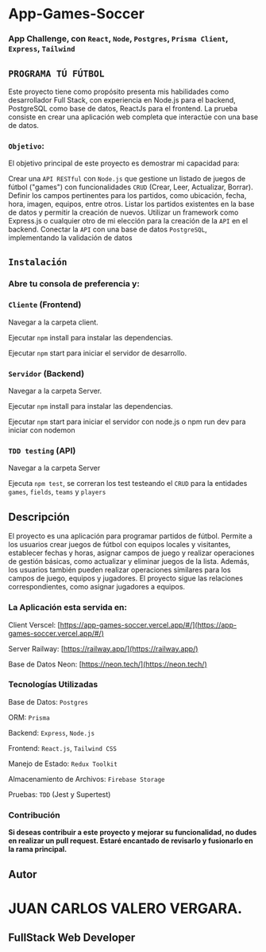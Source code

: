 # App-Games-Soccer

### App Challenge, con `React`, `Node`, `Postgres`, `Prisma Client`, `Express`, `Tailwind`


## `PROGRAMA TÚ FÚTBOL`

Este proyecto tiene como propósito presenta mis habilidades como desarrollador Full Stack, con experiencia en Node.js para el backend, PostgreSQL como base de datos, ReactJs para el frontend. La prueba consiste en crear una aplicación web completa que interactúe con una base de datos.

### **`Objetivo`**:

El objetivo principal de este proyecto es demostrar mi capacidad para:

Crear una `API RESTful` con `Node.js` que gestione un listado de juegos de fútbol ("games") con funcionalidades `CRUD` (Crear, Leer, Actualizar, Borrar).
Definir los campos pertinentes para los partidos, como ubicación, fecha, hora, imagen, equipos, entre otros.
Listar los partidos existentes en la base de datos y permitir la creación de nuevos.
Utilizar un framework como Express.js o cualquier otro de mi elección para la creación de la `API` en el backend.
Conectar la `API` con una base de datos `PostgreSQL`, implementando la validación de datos

## `Instalación`

### Abre tu consola de preferencia y:

### `Cliente` (Frontend)

Navegar a la carpeta client.

Ejecutar `npm` install para instalar las dependencias.

Ejecutar `npm` start para iniciar el servidor de desarrollo.


### `Servidor` (Backend)

Navegar a la carpeta Server.

Ejecutar `npm` install para instalar las dependencias.

Ejecutar `npm` start para iniciar el servidor con node.js o npm run dev para iniciar con nodemon

### `TDD testing` (API)

Navegar a la carpeta Server

Ejecuta `npm test`, se correran los test testeando el `CRUD` para la entidades `games`, `fields`, `teams` y `players`


## Descripción

El proyecto es una aplicación para programar partidos de fútbol. Permite a los usuarios crear juegos de fútbol con equipos locales y visitantes, establecer fechas y horas, asignar campos de juego y realizar operaciones de gestión básicas, como actualizar y eliminar juegos de la lista. Además, los usuarios también pueden realizar operaciones similares para los campos de juego, equipos y jugadores. El proyecto sigue las relaciones correspondientes, como asignar jugadores a equipos.

### La Aplicación esta servida en:

Client Verscel: [https://app-games-soccer.vercel.app/#/](https://app-games-soccer.vercel.app/#/)

Server Railway: [https://railway.app/](https://railway.app/)

Base de Datos Neon: [https://neon.tech/](https://neon.tech/)


### **Tecnologías Utilizadas**

Base de Datos: `Postgres`

ORM: `Prisma`

Backend: `Express`, `Node.js`

Frontend: `React.js`, `Tailwind CSS`

Manejo de Estado: `Redux Toolkit`

Almacenamiento de Archivos: `Firebase Storage`

Pruebas: `TDD` (Jest y Supertest)


### **Contribución**

**Si deseas contribuir a este proyecto y mejorar su funcionalidad, no dudes en realizar un pull request. Estaré encantado de revisarlo y fusionarlo en la rama principal.**

## Autor

# JUAN CARLOS VALERO VERGARA.

## FullStack Web Developer
